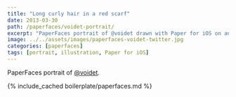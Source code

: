```yaml
---
title: "Long curly hair in a red scarf"
date: 2013-03-30
path: /paperfaces/voidet-portrait/
excerpt: "PaperFaces portrait of @voidet drawn with Paper for iOS on an iPad."
image: ../../assets/images/paperfaces-voidet-twitter.jpg
categories: [paperfaces]
tags: [portrait, illustration, Paper for iOS]
---
```


PaperFaces portrait of [@voidet](https://twitter.com/voidet).

{% include_cached boilerplate/paperfaces.md %}
